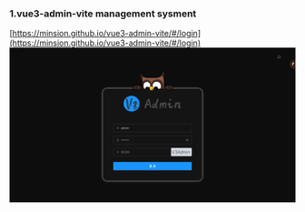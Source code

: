 ### 1.vue3-admin-vite management sysment
[https://minsion.github.io/vue3-admin-vite/#/login](https://minsion.github.io/vue3-admin-vite/#/login)
<img src="./images/1.png" />

